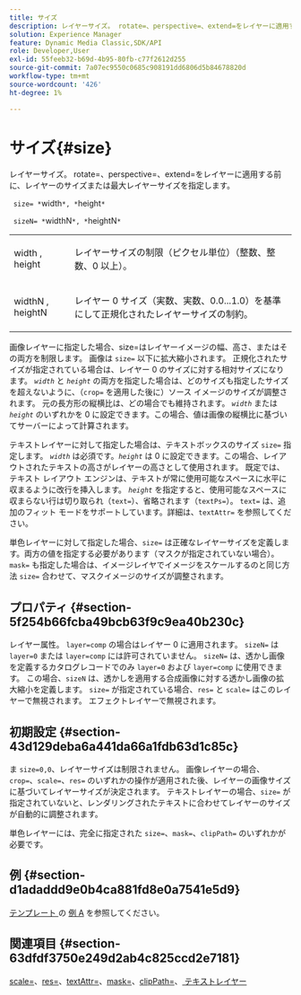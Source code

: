 ```yaml
---
title: サイズ
description: レイヤーサイズ。 rotate=、perspective=、extend=をレイヤーに適用する前に、レイヤーのサイズまたは最大レイヤーサイズを指定します。
solution: Experience Manager
feature: Dynamic Media Classic,SDK/API
role: Developer,User
exl-id: 55feeb32-b69d-4b95-80fb-c77f2612d255
source-git-commit: 7a07ec9550c0685c908191dd6806d5b84678820d
workflow-type: tm+mt
source-wordcount: '426'
ht-degree: 1%

---
```


# サイズ{#size}

レイヤーサイズ。 rotate=、perspective=、extend=をレイヤーに適用する前に、レイヤーのサイズまたは最大レイヤーサイズを指定します。

` size= *`width`*, *`height`*`

` sizeN= *`widthN`*, *`heightN`*`

<table id="simpletable_FBE17D736F93485AA0053BF447B4CC9F"> 
 <tr class="strow"> 
  <td class="stentry"> <p> <span class="codeph"> <span class="varname"> width </span>, <span class="varname"> height </span> </span> </p> </td> 
  <td class="stentry"> <p>レイヤーサイズの制限（ピクセル単位）（整数、整数、0 以上）。 </p> </td> 
 </tr> 
 <tr class="strow"> 
  <td class="stentry"> <p> <span class="codeph"> <span class="varname"> widthN </span>, <span class="varname"> heightN </span> </span> </p> </td> 
  <td class="stentry"> <p>レイヤー 0 サイズ（実数、実数、0.0...1.0）を基準にして正規化されたレイヤーサイズの制約。 </p> </td> 
 </tr> 
</table>

画像レイヤーに指定した場合、size=はレイヤーイメージの幅、高さ、またはその両方を制限します。 画像は `size=` 以下に拡大縮小されます。 正規化されたサイズが指定されている場合は、レイヤー 0 のサイズに対する相対サイズになります。 *`width`* と *`height`* の両方を指定した場合は、どのサイズも指定したサイズを超えないように、（`crop=` を適用した後に）ソース イメージのサイズが調整されます。 元の長方形の縦横比は、どの場合でも維持されます。 *`width`* または *`height`* のいずれかを 0 に設定できます。この場合、値は画像の縦横比に基づいてサーバーによって計算されます。

テキストレイヤーに対して指定した場合は、テキストボックスのサイズ `size=` 指定します。 *`width`* は必須です。*`height`* は 0 に設定できます。この場合、レイアウトされたテキストの高さがレイヤーの高さとして使用されます。 既定では、テキスト レイアウト エンジンは、テキストが常に使用可能なスペースに水平に収まるように改行を挿入します。 *`height`* を指定すると、使用可能なスペースに収まらない行は切り取られ（`text=`）、省略されます（`textPs=`）。 `text=` は、追加のフィット モードをサポートしています。詳細は、`textAttr=` を参照してください。

単色レイヤーに対して指定した場合、`size=` は正確なレイヤーサイズを定義します。両方の値を指定する必要があります（マスクが指定されていない場合）。 `mask=` も指定した場合は、イメージレイヤでイメージをスケールするのと同じ方法 `size=` 合わせて、マスクイメージのサイズが調整されます。

## プロパティ {#section-5f254b66fcba49bcb63f9c9ea40b230c}

レイヤー属性。 `layer=comp` の場合はレイヤー 0 に適用されます。 `sizeN=` は `layer=0` または `layer=comp` には許可されていません。 `sizeN=` は、透かし画像を定義するカタログレコードでのみ `layer=0` および `layer=comp` に使用できます。 この場合、`sizeN` は、透かしを適用する合成画像に対する透かし画像の拡大縮小を定義します。 `size=` が指定されている場合、`res=` と `scale=` はこのレイヤーで無視されます。 エフェクトレイヤーで無視されます。

## 初期設定 {#section-43d129deba6a441da66a1fdb63d1c85c}

ま `size=0,0`、レイヤーサイズは制限されません。 画像レイヤーの場合、`crop=`、`scale=`、`res=` のいずれかの操作が適用された後、レイヤーの画像サイズに基づいてレイヤーサイズが決定されます。 テキストレイヤーの場合、`size=` が指定されていないと、レンダリングされたテキストに合わせてレイヤーのサイズが自動的に調整されます。

単色レイヤーには、完全に指定された `size=`、`mask=`、`clipPath=` のいずれかが必要です。

## 例 {#section-d1adaddd9e0b4ca881fd8e0a7541e5d9}

[ テンプレート ](../../../../../is-api/http-ref/image-serving-api-ref/c-http-protocol-reference/c-templates/r-example-a.md#reference-c78ea82e8a1646738e764fa6685dfbac) の [ 例 A](../../../../../is-api/http-ref/image-serving-api-ref/c-http-protocol-reference/c-templates/c-templates.md#concept-3cd2d2adae0e41b2979b9640244d4d3e) を参照してください。

## 関連項目 {#section-63dfdf3750e249d2ab4c825ccd2e7181}

[scale=](../../../../../is-api/http-ref/image-serving-api-ref/c-http-protocol-reference/c-command-reference/r-is-http-scale.md#reference-098c30cea1764f189e6f7c7e400cc065)、[res=](../../../../../is-api/http-ref/image-serving-api-ref/c-http-protocol-reference/c-command-reference/r-res.md#reference-3d6fe416801148dea0f786f2b5169e55)、[textAttr=](../../../../../is-api/http-ref/image-serving-api-ref/c-http-protocol-reference/c-command-reference/r-textattr.md#reference-ff00484fa3244286abeff34911f7ec0d)、[mask=](../../../../../is-api/http-ref/image-serving-api-ref/c-http-protocol-reference/c-command-reference/r-mask.md#reference-922254e027404fb890b850e2723ee06e)、[clipPath=](../../../../../is-api/http-ref/image-serving-api-ref/c-http-protocol-reference/c-command-reference/r-clippath.md#reference-8139b1b52dc54749b51b109521ddf83d)、[ テキストレイヤー ](../../../../../is-api/http-ref/image-serving-api-ref/c-http-protocol-reference/c-text-formatting/r-text-layers.md#reference-47e78cfb18134db5ab09e17af14a6a8f)

